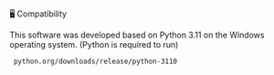 🖥️ Compatibility

This software was developed based on Python 3.11 on the Windows operating system. (Python is required to run)

     python.org/downloads/release/python-3110
